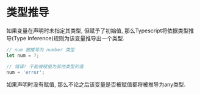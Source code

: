 
# 类型推导

如果变量在声明时未指定其类型, 但赋予了初始值, 那么Typescript将依据类型推导(Type Inference)规则为该变量推导出一个类型.

```js
// num 被推导为 number 类型
let num = 7;

// 错误! 不能被赋值为其他类型的值
num = 'error';
```

如果声明时没有赋值, 那么不论之后该变量是否被赋值都将被推导为any类型.

